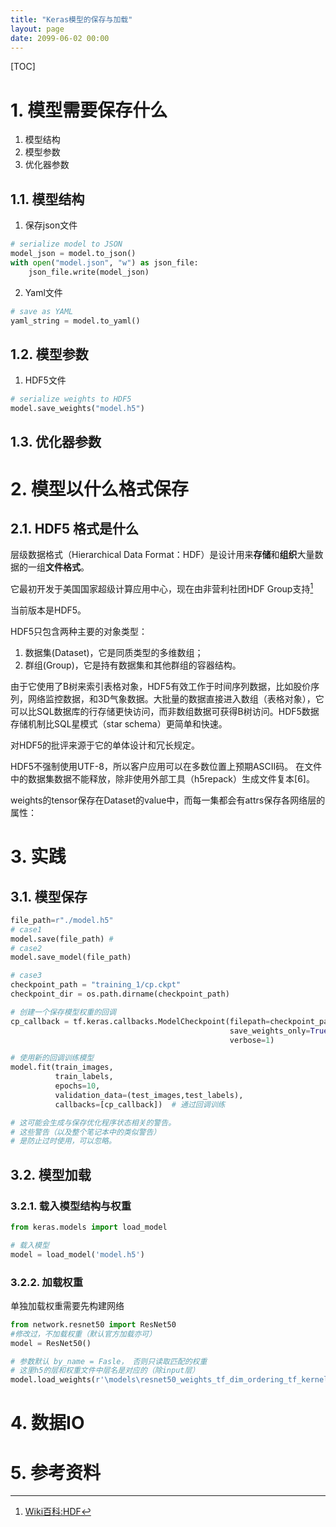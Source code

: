 ```yaml
---
title: "Keras模型的保存与加载"
layout: page
date: 2099-06-02 00:00
---
```


[TOC]

# 1. 模型需要保存什么
1. 模型结构
2. 模型参数
3. 优化器参数

## 1.1. 模型结构

1. 保存json文件
```python
# serialize model to JSON
model_json = model.to_json()
with open("model.json", "w") as json_file:
    json_file.write(model_json)
```
2. Yaml文件
```python
# save as YAML
yaml_string = model.to_yaml()
```
## 1.2. 模型参数

1. HDF5文件
```python
# serialize weights to HDF5
model.save_weights("model.h5")
```


## 1.3. 优化器参数

# 2. 模型以什么格式保存




## 2.1. HDF5 格式是什么


层级数据格式（Hierarchical Data Format：HDF）是设计用来**存储**和**组织**大量数据的一组**文件格式**。

它最初开发于美国国家超级计算应用中心，现在由非营利社团HDF Group支持[^HDF5]

当前版本是HDF5。



HDF5只包含两种主要的对象类型：

1. 数据集(Dataset)，它是同质类型的多维数组；
2. 群组(Group)，它是持有数据集和其他群组的容器结构。

由于它使用了B树来索引表格对象，HDF5有效工作于时间序列数据，比如股价序列，网络监控数据，和3D气象数据。大批量的数据直接进入数组（表格对象），它可以比SQL数据库的行存储更快访问，而非数组数据可获得B树访问。HDF5数据存储机制比SQL星模式（star schema）更简单和快速。

对HDF5的批评来源于它的单体设计和冗长规定。

HDF5不强制使用UTF-8，所以客户应用可以在多数位置上预期ASCII码。
在文件中的数据集数据不能释放，除非使用外部工具（h5repack）生成文件复本[6]。


weights的tensor保存在Dataset的value中，而每一集都会有attrs保存各网络层的属性：





# 3. 实践
## 3.1. 模型保存

```python
file_path=r"./model.h5"
# case1 
model.save(file_path) #
# case2 
model.save_model(file_path) 

# case3
checkpoint_path = "training_1/cp.ckpt"
checkpoint_dir = os.path.dirname(checkpoint_path)

# 创建一个保存模型权重的回调
cp_callback = tf.keras.callbacks.ModelCheckpoint(filepath=checkpoint_path,
                                                 save_weights_only=True,
                                                 verbose=1)

# 使用新的回调训练模型
model.fit(train_images, 
          train_labels,  
          epochs=10,
          validation_data=(test_images,test_labels),
          callbacks=[cp_callback])  # 通过回调训练

# 这可能会生成与保存优化程序状态相关的警告。
# 这些警告（以及整个笔记本中的类似警告）
# 是防止过时使用，可以忽略。
```



## 3.2. 模型加载




### 3.2.1. 载入模型结构与权重

```python
from keras.models import load_model

# 载入模型
model = load_model('model.h5')
```

### 3.2.2. 加载权重

单独加载权重需要先构建网络


```python
from network.resnet50 import ResNet50
#修改过，不加载权重（默认官方加载亦可）
model = ResNet50() 

# 参数默认 by_name = Fasle， 否则只读取匹配的权重
# 这里h5的层和权重文件中层名是对应的（除input层）
model.load_weights(r'\models\resnet50_weights_tf_dim_ordering_tf_kernels_v2.h5')
```

# 4. 数据IO

# 5. 参考资料

[^HDF5]:[Wiki百科:HDF](https://zh.wikipedia.org/wiki/HDF)